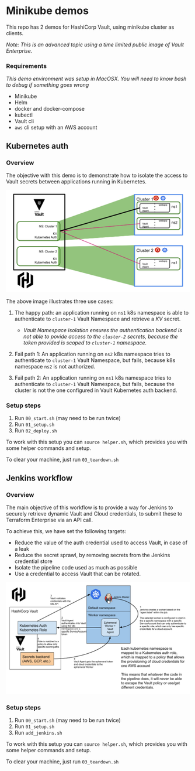 # Minikube demos

This repo has 2 demos for HashiCorp Vault, using minikube cluster as clients.

*Note: This is an advanced topic using a time limited public image of Vault Enterprise.*

### Requirements

*This demo environment was setup in MacOSX.*
*You will need to know bash to debug if something goes wrong*

* Minikube
* Helm
* docker and docker-compose
* kubectl
* Vault cli
* `aws` cli setup with an AWS account


## Kubernetes auth

### Overview

The objective with this demo is to demonstrate how to isolate the access to Vault secrets between applications running in Kubernetes.

![Kubernetes auth](/graphics/k8s-auth.svg)

The above image illustrates three use cases:
1. The happy path: an application running on `ns1` k8s namespace is able to authenticate to `cluster-1` Vault Namespace and retrieve a *KV* secret.
   * *Vault Namespace isolation ensures the authentication backend is not able to povide access to the `cluster-2` secrets, because the token provided is scoped to `cluster-1` namespace.*

2. Fail path 1: An application running on `ns2` k8s namespace  tries to authenticate to `cluster-1` Vault Namespace, but fails, because k8s namespace `ns2` is not authorized.

3. Fail path 2: An application running on `ns1` k8s namespace  tries to authenticate to `cluster-1` Vault Namespace, but fails, because the cluster is not the one configured in Vault Kubernetes auth backend.

### Setup steps
1. Run `00_start.sh` (may need to be run twice)
2. Run `01_setup.sh`
3. Run `02_deploy.sh`

To work with this setup you can `source helper.sh`, which provides you with some helper commands and setup.

To clear your machine, just run `03_teardown.sh`

## Jenkins workflow

### Overview

The main objective of this workflow is to provide a way for Jenkins to securely retrieve dynamic Vault and Cloud credentials, to submit these to Terraform Enterprise via an API call.

To achieve this, we have set the following targets:
 * Reduce the value of the auth credential used to access Vault, in case of a leak
 * Reduce the secret sprawl, by removing secrets from the Jenkins credential store
 * Isolate the pipeline code used as much as possible
 * Use a credential to access Vault that can be rotated.

![Jenkins workflow](/graphics/jenkins-k8s-auth.svg)


### Setup steps
1. Run `00_start.sh` (may need to be run twice)
2. Run `01_setup.sh`
3. Run `add_jenkins.sh`

To work with this setup you can `source helper.sh`, which provides you with some helper commands and setup.

To clear your machine, just run `03_teardown.sh`

